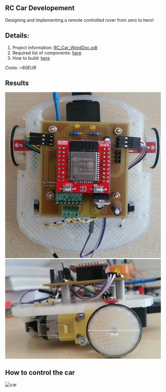 ## RC Car Developement

Designing and implementing a remote controlled rover from zero to hero!

## Details:
  1. Project information: [RC_Car_WordDoc.odt](docs/RC_Car_Developement.odt)
  2. Required list of components: [here](Components.md)
  3. How to build: [here](How-to-build.md)

*Costs:* ~60EUR

## Results

![final1](docs/final1.jpg)
![final2](docs/final2.jpg)

## How to control the car

![car](carinfo.jpg)
	

